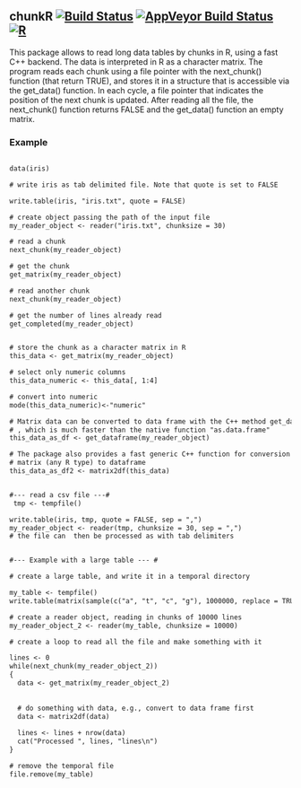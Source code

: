 ## chunkR  [![Build Status](https://travis-ci.org/leandroroser/chunkR.svg?branch=master)](https://travis-ci.org/leandroroser/chunkR.svg?branch=master) [![AppVeyor Build Status](https://ci.appveyor.com/api/projects/status/github/leandroroser/chunkR?branch=master&svg=true)](https://ci.appveyor.com/project/leandroroser/chunkR) [![R](https://img.shields.io/badge/R%3E%3D-3.0-red.svg)]() 

This package allows to read long data tables by chunks in R, using a fast C++ backend. The data is interpreted in R as a character matrix. The program reads each chunk using a file pointer with the next_chunk() function (that return TRUE), and stores it in a structure that is accessible via the get_data() function. In each cycle, a file pointer that indicates the position of the next chunk is updated. After reading all the file, the next_chunk() function returns FALSE and the get_data() function an empty matrix.

### Example

```diff

data(iris)

# write iris as tab delimited file. Note that quote is set to FALSE

write.table(iris, "iris.txt", quote = FALSE)

# create object passing the path of the input file
my_reader_object <- reader("iris.txt", chunksize = 30)

# read a chunk
next_chunk(my_reader_object)

# get the chunk
get_matrix(my_reader_object)

# read another chunk
next_chunk(my_reader_object)

# get the number of lines already read
get_completed(my_reader_object)


# store the chunk as a character matrix in R
this_data <- get_matrix(my_reader_object)

# select only numeric columns
this_data_numeric <- this_data[, 1:4]

# convert into numeric
mode(this_data_numeric)<-"numeric"

# Matrix data can be converted to data frame with the C++ method get_dataframe. 
# , which is much faster than the native function "as.data.frame"
this_data_as_df <- get_dataframe(my_reader_object)

# The package also provides a fast generic C++ function for conversion from
# matrix (any R type) to dataframe
this_data_as_df2 <- matrix2df(this_data)


#--- read a csv file ---#
 tmp <- tempfile()

write.table(iris, tmp, quote = FALSE, sep = ",")
my_reader_object <- reader(tmp, chunksize = 30, sep = ",")
# the file can  then be processed as with tab delimiters


#--- Example with a large table --- #

# create a large table, and write it in a temporal directory

my_table <- tempfile()
write.table(matrix(sample(c("a", "t", "c", "g"), 1000000, replace = TRUE), 100000, 1000), my_table)

# create a reader object, reading in chunks of 10000 lines
my_reader_object_2 <- reader(my_table, chunksize = 10000)

# create a loop to read all the file and make something with it

lines <- 0
while(next_chunk(my_reader_object_2))
{
  data <- get_matrix(my_reader_object_2) 
  
  
  # do something with data, e.g., convert to data frame first
  data <- matrix2df(data)
  
  lines <- lines + nrow(data)
  cat("Processed ", lines, "lines\n")
}

# remove the temporal file
file.remove(my_table)

```
